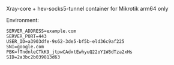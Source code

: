 Xray-core + hev-socks5-tunnel container for Mikrotik
arm64 only

Environment:
```
SERVER_ADDRESS=example.com
SERVER_PORT=443
USER_ID=a3903dfe-9s62-3de5-bf5b-eld36c9af225
SNI=google.com
PBK=fTndnleCTkK9_jtpwCAdxtEwhyuQ22oY1W8dTza2xHs
SID=2a3bc2b039813d63
```
